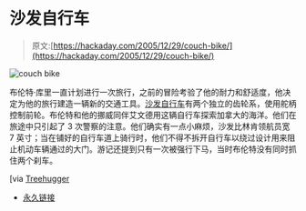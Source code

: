 # 沙发自行车

> 原文:[https://hackaday.com/2005/12/29/couch-bike/](https://hackaday.com/2005/12/29/couch-bike/)

![couch bike](../Images/b024de128b0415139611df62e3dc34a5.png)

布伦特·库里一直计划进行一次旅行，之前的冒险考验了他的耐力和舒适度，他决定为他的旅行建造一辆新的交通工具。[沙发自行车](http://www.bikeforest.com/cb/cb.php)有两个独立的齿轮系，使用舵柄控制前轮。布伦特和他的挪威同伴艾文德用这辆自行车探索加拿大的海洋。他们在旅途中只引起了 3 次警察的注意。他们确实有一点小麻烦，沙发比林肯领航员宽 7 英寸；当在铺好的自行车道上骑行时，他们不得不拆开自行车以绕过设计用来阻止机动车辆通过的大门。游记还提到只有一次被强行下马，当时布伦特没有同时抓住两个刹车。

[via [Treehugger](http://www.treehugger.com/files/2005/12/the_couchbike_m.php)

*   [永久链接](http://www.bikeforest.com/cb/cb.php)